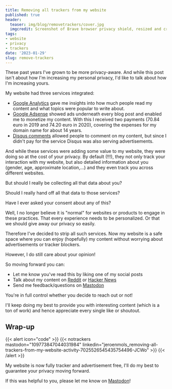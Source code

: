 ```yaml
---
title: Removing all trackers from my website
published: true
header:
  teaser: img/blog/removetrackers/cover.jpg
  imgcredit: Screenshot of Brave browser privacy shield, resized and cropped
tags:
- website
- privacy
- trackers
date: '2023-01-29'
slug: remove-trackers
---
```


These past years I've grown to be more privacy-aware. And while this post isn't about how I'm increasing my personal privacy, I'd like to talk about how I'm increasing yours.

My website had three services integrated:

- [Google Analytics](https://analytics.google.com/analytics/web/provision/#/provision) gave me insights into how much people read my content and what topics were popular to write about.
- [Google Adsense](https://www.google.com/adsense/start/) showed ads underneath every blog post and enabled me to monetize my content. With this I received two payments (70.84 euro in 2019 and 74.20 euro in 2020), covering the expenses for my domain name for about 14 years.
- [Disqus comments](https://disqus.com/) allowed people to comment on my content, but since I didn't pay for the service Disqus was also serving advertisements.

And while these services were adding some value to my website, they were doing so at the cost of your privacy. By default (!!!), they not only track your interaction with my website, but also detailed information about you (gender, age, approximate location,...) and they even track you across different websites.

But should I really be collecting all that data about you?

Should I really hand off all that data to those services?

Have I ever asked your consent about any of this?

Well, I no longer believe it is "normal" for websites or products to engage in these practices. That every experience needs to be personalized. Or that we should give away our privacy so easily.

Therefore I've decided to strip all such services. Now my website is a safe space where you can enjoy (hopefully) my content without worrying about advertisements or tracker blockers.

However, I do still care about your opinion!

So moving forward you can:

- Let me know you've read this by liking one of my social posts
- Talk about my content on [Reddit](https://www.reddit.com/) or [Hacker News](https://news.ycombinator.com/)
- Send me feedback/questions on [Mastodon](https://androiddev.social/@Jeroenmols)

You're in full control whether you decide to reach out or not!

I'll keep doing my best to provide you with interesting content (which is a ton of work) and hence appreciate every single like or shoutout.

## Wrap-up

{{< alert icon="code" >}}
  {{< notrackers 
    mastodon="109773847044031984" 
    linkedin="jeroenmols_removing-all-trackers-from-my-website-activity-7025526545435754496-JCWo" 
    >}}
{{< /alert >}}

My website is now fully tracker and advertisement free, I'll do my best to guarantee your privacy moving forward.

If this was helpful to you, please let me know on [Mastodon](https://androiddev.social/@Jeroenmols)!

